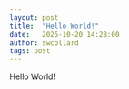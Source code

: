 ```yaml
---
layout: post
title:  "Hello World!"
date:   2025-10-20 14:28:00
author: swcollard
tags: post
---
```



Hello World!
